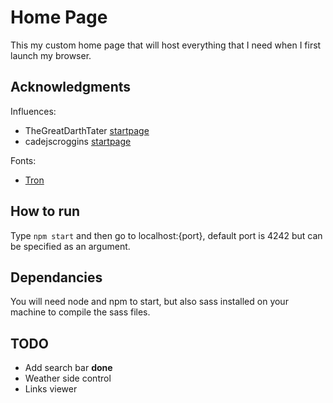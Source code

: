 # Home Page
This my custom home page that will host everything that I need when I first launch my browser.

## Acknowledgments 
Influences: 
* TheGreatDarthTater [startpage](https://github.com/Hungry-Hobo/Homepage)
* cadejscroggins [startpage](https://github.com/cadejscroggins/tilde)

Fonts: 
* [Tron](http://www.dafont.com/tron.font)

## How to run
Type `npm start` and then go to localhost:{port}, default port is 4242 but can be specified as an argument.

## Dependancies
You will need node and npm to start, but also sass installed on your machine to compile the sass files.

## TODO
* Add search bar **done**
* Weather side control
* Links viewer
